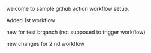 welcome to sample github action workflow setup.

Added 1st workflow

new for test brqanch (not supposed to trigger workflow)

new changes for 2 nd workflow 
